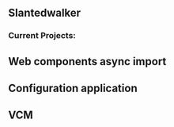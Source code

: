 ## Slantedwalker

### Current Projects:

## Web components async import

## Configuration application

## VCM

